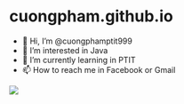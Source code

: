 # cuongpham.github.io
- 👋 Hi, I’m @cuongphamptit999
- 👀 I’m interested in Java
- 🌱 I’m currently learning in PTIT
- 📫 How to reach me in Facebook or Gmail
<img src="https://imgur.com/a/OSQhgZc">
